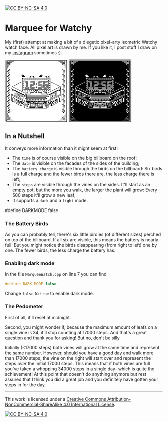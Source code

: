 [![CC BY-NC-SA 4.0][cc-by-nc-sa-shield]][cc-by-nc-sa]

# Marquee for Watchy
My (first) attempt at making a bit of a diegetic pixel-arty isometric Watchy watch face. All pixel art is drawn by me. If you like it, I post stuff I draw on my [instagram](https://www.instagram.com/rontalman/) sometimes :).

![Light Mode](./marquee-light.png)
![Dark Mode](./marquee-dark.png)

## In a Nutshell
It conveys more information than it might seem at first!
- The `time` is of course visible on the big billboard on the roof;
- The `date` is visible on the facades of the sides of the building;
- The `battery charge` is visible through the birds on the billboard: Six birds is a full charge and the fewer birds there are, the less charge there is left;
- The `steps` are visible through the vines on the sides. It'll start as an empty pot, but the more you walk, the larger the plant will grow: Every 500 steps it'll grow a new leaf;
- It supports a `dark` and a `light` mode.


#define DARKMODE false

### The Battery Birds
As you can probably tell, there's six little birdies (of different sizes) perched on top of the billboard. If all six are visible, this means the battery is nearly full. But you might notice the birds disappearing (from right to left) one by one. The fewer birds, the less charge the battery has.

### Enabling dark mode
In the file `MarqueeWatch.cpp` on line 7 you can find
```c
#define DARK_MODE false
```

Change `false` to `true` to enable dark mode.

### The Pedometer
First of all, it'll reset at midnight.

Second, you might wonder if, because the maximum amount of leafs on a single vine is 34, it'll stop counting at 17000 steps. And that's a great question and thank you for asking! But no, don't be silly.

Initially (<17000 steps) both vines will grow at the same time and represent the same number. However, should you have a good day and walk more than 17000 steps, the vine on the right will start over and represent the steps *over* the initial 17000 steps. This means that if both vines are full you've taken a whopping 34000 steps in a single day- which is quite the achievement! At this point that doesn't do anything anymore but rest assured that I think you did a great job and you definitely have gotten your steps in for the day.

---
This work is licensed under a
[Creative Commons Attribution-NonCommercial-ShareAlike 4.0 International License][cc-by-nc-sa].

[![CC BY-NC-SA 4.0][cc-by-nc-sa-image]][cc-by-nc-sa]

[cc-by-nc-sa]: http://creativecommons.org/licenses/by-nc-sa/4.0/

[cc-by-nc-sa-image]: https://licensebuttons.net/l/by-nc-sa/4.0/88x31.png

[cc-by-nc-sa-shield]: https://img.shields.io/badge/License-CC%20BY--NC--SA%204.0-lightgrey.svg